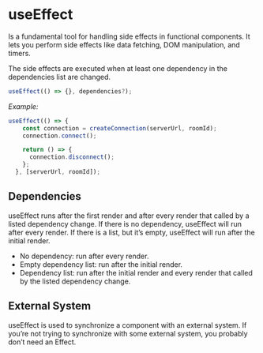 # useEffect

Is a fundamental tool for handling side effects in functional components. It lets you perform side effects like data fetching, DOM manipulation, and timers.

The side effects are executed when at least one dependency in the dependencies list are changed.

```jsx
useEffect(() => {}, dependencies?);
```

*Example:*

```jsx
useEffect(() => {
    const connection = createConnection(serverUrl, roomId);
    connection.connect();

    return () => {
      connection.disconnect();
    };
  }, [serverUrl, roomId]);
```

##  Dependencies

useEffect runs after the first render and after every render that called by a listed dependency change. If there is no dependency, useEffect will run after every render. If there is a list, but it’s empty, useEffect will run after the initial render.

- No dependency: run after every render.
- Empty dependency list: run after the initial render.
- Dependency list: run after the initial render and every render that called by the listed dependency change.

## External System

useEffect is used to synchronize a component with an external system. If you’re not trying to synchronize with some external system, you probably don’t need an Effect.